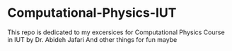 # Computational-Physics-IUT
This repo is dedicated to my excersices for Computational Physics Course in IUT by Dr. Abideh Jafari
And other things for fun maybe
